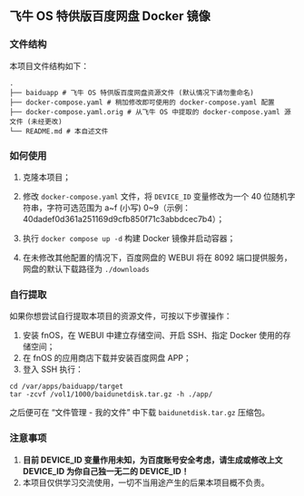 ## 飞牛 OS 特供版百度网盘 Docker 镜像

### 文件结构

本项目文件结构如下：

```
.
├── baiduapp # 飞牛 OS 特供版百度网盘资源文件 (默认情况下请勿重命名)
├── docker-compose.yaml # 稍加修改即可使用的 docker-compose.yaml 配置
├── docker-compose.yaml.orig # 从飞牛 OS 中提取的 docker-compose.yaml 源文件 (未经更改)
└── README.md # 本自述文件
```

### 如何使用

1. 克隆本项目；
2. 修改  `docker-compose.yaml` 文件，将 `DEVICE_ID` 变量修改为一个 40 位随机字符串，字符可选范围为 a\~f (小写) 0\~9（示例：40dadef0d361a251169d9cfb850f71c3abbdcec7b4）；

3. 执行 `docker compose up -d` 构建 Docker 镜像并启动容器；

4. 在未修改其他配置的情况下，百度网盘的 WEBUI 将在 8092 端口提供服务，网盘的默认下载路径为 `./downloads`

### 自行提取

如果你想尝试自行提取本项目的资源文件，可按以下步骤操作：

1. 安装 fnOS，在 WEBUI 中建立存储空间、开启 SSH、指定 Docker 使用的存储空间；
2. 在 fnOS 的应用商店下载并安装百度网盘 APP；
3. 登入 SSH 执行：

```shell
cd /var/apps/baiduapp/target
tar -zcvf /vol1/1000/baidunetdisk.tar.gz -h ./app/
```

之后便可在 “文件管理 - 我的文件” 中下载 `baidunetdisk.tar.gz` 压缩包。

### 注意事项

1. **目前 DEVICE_ID 变量作用未知，为百度账号安全考虑，请生成或修改上文 DEVICE_ID 为你自己独一无二的 DEVICE_ID！**
2. 本项目仅供学习交流使用，一切不当用途产生的后果本项目概不负责。
